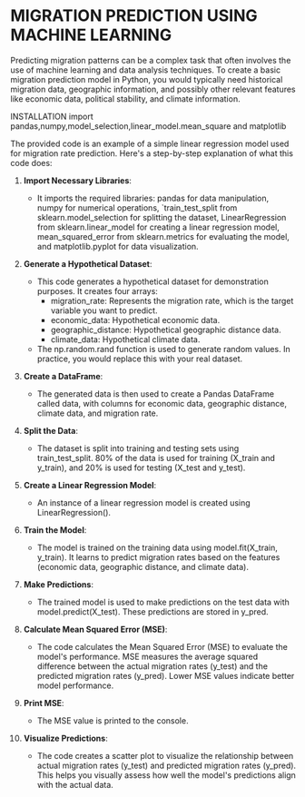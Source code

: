 
# MIGRATION PREDICTION USING MACHINE LEARNING

Predicting migration patterns can be a complex task that often involves the use of machine learning and data analysis techniques. To create a basic migration prediction model in Python, you would typically need historical migration data, geographic information, and possibly other relevant features like economic data, political stability, and climate information.


INSTALLATION
import pandas,numpy,model_selection,linear_model.mean_square and matplotlib


The provided code is an example of a simple linear regression model used for migration rate prediction. Here's a step-by-step explanation of what this code does:

1. **Import Necessary Libraries**:
   - It imports the required libraries: pandas for data manipulation, numpy for numerical operations, `train_test_split from sklearn.model_selection for splitting the dataset, LinearRegression from sklearn.linear_model for creating a linear regression model, mean_squared_error from sklearn.metrics for evaluating the model, and matplotlib.pyplot for data visualization.

2. **Generate a Hypothetical Dataset**:
   - This code generates a hypothetical dataset for demonstration purposes. It creates four arrays:
     - migration_rate: Represents the migration rate, which is the target variable you want to predict.
     - economic_data: Hypothetical economic data.
     - geographic_distance: Hypothetical geographic distance data.
     - climate_data: Hypothetical climate data.
   - The np.random.rand function is used to generate random values. In practice, you would replace this with your real dataset.

3. **Create a DataFrame**:
   - The generated data is then used to create a Pandas DataFrame called data, with columns for economic data, geographic distance, climate data, and migration rate.

4. **Split the Data**:
   - The dataset is split into training and testing sets using train_test_split. 80% of the data is used for training (X_train and y_train), and 20% is used for testing (X_test and y_test).

5. **Create a Linear Regression Model**:
   - An instance of a linear regression model is created using LinearRegression().

6. **Train the Model**:
   - The model is trained on the training data using model.fit(X_train, y_train). It learns to predict migration rates based on the features (economic data, geographic distance, and climate data).

7. **Make Predictions**:
   - The trained model is used to make predictions on the test data with model.predict(X_test). These predictions are stored in y_pred.

8. **Calculate Mean Squared Error (MSE)**:
   - The code calculates the Mean Squared Error (MSE) to evaluate the model's performance. MSE measures the average squared difference between the actual migration rates (y_test) and the predicted migration rates (y_pred). Lower MSE values indicate better model performance.

9. **Print MSE**:
   - The MSE value is printed to the console.

10. **Visualize Predictions**:
    - The code creates a scatter plot to visualize the relationship between actual migration rates (y_test) and predicted migration rates (y_pred). This helps you visually assess how well the model's predictions align with the actual data.






